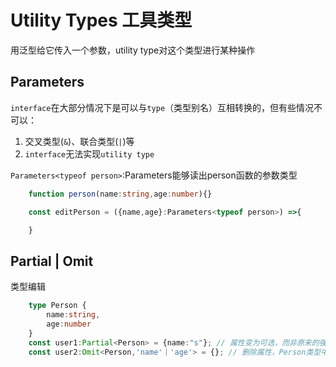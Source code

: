 # Utility Types 工具类型

用泛型给它传入一个参数，utility type对这个类型进行某种操作

## Parameters

`interface`在大部分情况下是可以与`type`（类型别名）互相转换的，但有些情况不可以：

1. 交叉类型(`&`)、联合类型(`|`)等
2. `interface`无法实现`utility type`

`Parameters<typeof person>`:Parameters能够读出person函数的参数类型

```typescript
    function person(name:string,age:number){}

    const editPerson = ({name,age}:Parameters<typeof person>) =>{

    }
```

## Partial | Omit

类型编辑

```typescript
    type Person { 
        name:string,
        age:number
    }
    const user1:Partial<Person> = {name:"s"}; // 属性变为可选，而非原来的强制
    const user2:Omit<Person,'name'｜'age'> = {}; // 删除属性，Person类型中的name,age属性被删除,多属性删除使用｜
```
